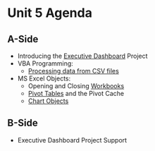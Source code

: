 # Unit 5 Agenda

## A-Side

  + Introducing the [Executive Dashboard](/projects/exec-dashboard/project.md) Project
  + VBA Programming:
    + [Processing data from CSV files](/notes/visual-basic/processing-csv-files/notes.md)
  + MS Excel Objects:
    + Opening and Closing [Workbooks](/notes/excel-objects/workbooks/notes.md#opening-and-closing-workbooks)
    + [Pivot Tables](/notes/excel-objects/pivot-tables/notes.md) and the Pivot Cache
    + [Chart Objects](/notes/excel-objects/chart-objects/notes.md)

## B-Side

  + Executive Dashboard Project Support
